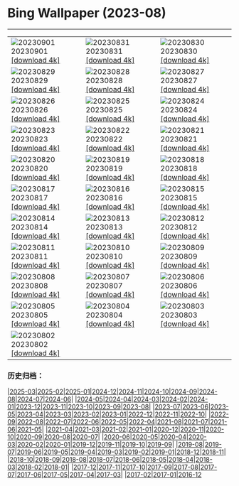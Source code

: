 # Bing Wallpaper (2023-08)
**************

<table><tr><td><img class="wallpaper" src="https://www.bing.com/th?id=OHR.IronwoodCactus_EN-US2823371711_1920x1080.jpg" alt="20230901"> 20230901 <a class="wallpaper_link" href="https://www.bing.com/th?id=OHR.IronwoodCactus_EN-US2823371711_UHD.jpg">[download 4k]</a></td><td><img class="wallpaper" src="https://www.bing.com/th?id=OHR.NingalooShark_EN-US2673625094_1920x1080.jpg" alt="20230831"> 20230831 <a class="wallpaper_link" href="https://www.bing.com/th?id=OHR.NingalooShark_EN-US2673625094_UHD.jpg">[download 4k]</a></td><td><img class="wallpaper" src="https://www.bing.com/th?id=OHR.TetonBison_EN-US5358590688_1920x1080.jpg" alt="20230830"> 20230830 <a class="wallpaper_link" href="https://www.bing.com/th?id=OHR.TetonBison_EN-US5358590688_UHD.jpg">[download 4k]</a></td></tr><tr><td><img class="wallpaper" src="https://www.bing.com/th?id=OHR.DubrovnikHarbor_EN-US2498064362_1920x1080.jpg" alt="20230829"> 20230829 <a class="wallpaper_link" href="https://www.bing.com/th?id=OHR.DubrovnikHarbor_EN-US2498064362_UHD.jpg">[download 4k]</a></td><td><img class="wallpaper" src="https://www.bing.com/th?id=OHR.JejuIsland_EN-US2402698261_1920x1080.jpg" alt="20230828"> 20230828 <a class="wallpaper_link" href="https://www.bing.com/th?id=OHR.JejuIsland_EN-US2402698261_UHD.jpg">[download 4k]</a></td><td><img class="wallpaper" src="https://www.bing.com/th?id=OHR.MuseumIsland_EN-US2197808554_1920x1080.jpg" alt="20230827"> 20230827 <a class="wallpaper_link" href="https://www.bing.com/th?id=OHR.MuseumIsland_EN-US2197808554_UHD.jpg">[download 4k]</a></td></tr><tr><td><img class="wallpaper" src="https://www.bing.com/th?id=OHR.YellowstoneFalls_EN-US1964232839_1920x1080.jpg" alt="20230826"> 20230826 <a class="wallpaper_link" href="https://www.bing.com/th?id=OHR.YellowstoneFalls_EN-US1964232839_UHD.jpg">[download 4k]</a></td><td><img class="wallpaper" src="https://www.bing.com/th?id=OHR.SharkFinCove_EN-US1070740515_1920x1080.jpg" alt="20230825"> 20230825 <a class="wallpaper_link" href="https://www.bing.com/th?id=OHR.SharkFinCove_EN-US1070740515_UHD.jpg">[download 4k]</a></td><td><img class="wallpaper" src="https://www.bing.com/th?id=OHR.SkogafossWaterfall_EN-US0919190171_1920x1080.jpg" alt="20230824"> 20230824 <a class="wallpaper_link" href="https://www.bing.com/th?id=OHR.SkogafossWaterfall_EN-US0919190171_UHD.jpg">[download 4k]</a></td></tr><tr><td><img class="wallpaper" src="https://www.bing.com/th?id=OHR.TunisiaAmphitheatre_EN-US0644159608_1920x1080.jpg" alt="20230823"> 20230823 <a class="wallpaper_link" href="https://www.bing.com/th?id=OHR.TunisiaAmphitheatre_EN-US0644159608_UHD.jpg">[download 4k]</a></td><td><img class="wallpaper" src="https://www.bing.com/th?id=OHR.EmeraldLakeYukon_EN-US0522450551_1920x1080.jpg" alt="20230822"> 20230822 <a class="wallpaper_link" href="https://www.bing.com/th?id=OHR.EmeraldLakeYukon_EN-US0522450551_UHD.jpg">[download 4k]</a></td><td><img class="wallpaper" src="https://www.bing.com/th?id=OHR.StartPointLight_EN-US0323042936_1920x1080.jpg" alt="20230821"> 20230821 <a class="wallpaper_link" href="https://www.bing.com/th?id=OHR.StartPointLight_EN-US0323042936_UHD.jpg">[download 4k]</a></td></tr><tr><td><img class="wallpaper" src="https://www.bing.com/th?id=OHR.CameraSquirrel_EN-US0174540169_1920x1080.jpg" alt="20230820"> 20230820 <a class="wallpaper_link" href="https://www.bing.com/th?id=OHR.CameraSquirrel_EN-US0174540169_UHD.jpg">[download 4k]</a></td><td><img class="wallpaper" src="https://www.bing.com/th?id=OHR.AvatarMountain_EN-US0084042494_1920x1080.jpg" alt="20230819"> 20230819 <a class="wallpaper_link" href="https://www.bing.com/th?id=OHR.AvatarMountain_EN-US0084042494_UHD.jpg">[download 4k]</a></td><td><img class="wallpaper" src="https://www.bing.com/th?id=OHR.SequoiaSunlight_EN-US6214316930_1920x1080.jpg" alt="20230818"> 20230818 <a class="wallpaper_link" href="https://www.bing.com/th?id=OHR.SequoiaSunlight_EN-US6214316930_UHD.jpg">[download 4k]</a></td></tr><tr><td><img class="wallpaper" src="https://www.bing.com/th?id=OHR.KeyWestBridge_EN-US9752501933_1920x1080.jpg" alt="20230817"> 20230817 <a class="wallpaper_link" href="https://www.bing.com/th?id=OHR.KeyWestBridge_EN-US9752501933_UHD.jpg">[download 4k]</a></td><td><img class="wallpaper" src="https://www.bing.com/th?id=OHR.TaorminaSquare_EN-US9553838481_1920x1080.jpg" alt="20230816"> 20230816 <a class="wallpaper_link" href="https://www.bing.com/th?id=OHR.TaorminaSquare_EN-US9553838481_UHD.jpg">[download 4k]</a></td><td><img class="wallpaper" src="https://www.bing.com/th?id=OHR.GeckoLeaf_EN-US4138920498_1920x1080.jpg" alt="20230815"> 20230815 <a class="wallpaper_link" href="https://www.bing.com/th?id=OHR.GeckoLeaf_EN-US4138920498_UHD.jpg">[download 4k]</a></td></tr><tr><td><img class="wallpaper" src="https://www.bing.com/th?id=OHR.PerseidsOregon_EN-US9307597393_1920x1080.jpg" alt="20230814"> 20230814 <a class="wallpaper_link" href="https://www.bing.com/th?id=OHR.PerseidsOregon_EN-US9307597393_UHD.jpg">[download 4k]</a></td><td><img class="wallpaper" src="https://www.bing.com/th?id=OHR.ThreeElephants_EN-US3930300492_1920x1080.jpg" alt="20230813"> 20230813 <a class="wallpaper_link" href="https://www.bing.com/th?id=OHR.ThreeElephants_EN-US3930300492_UHD.jpg">[download 4k]</a></td><td><img class="wallpaper" src="https://www.bing.com/th?id=OHR.JupiterArtland_EN-US8317170258_1920x1080.jpg" alt="20230812"> 20230812 <a class="wallpaper_link" href="https://www.bing.com/th?id=OHR.JupiterArtland_EN-US8317170258_UHD.jpg">[download 4k]</a></td></tr><tr><td><img class="wallpaper" src="https://www.bing.com/th?id=OHR.WorldLionDay_EN-US3311213683_1920x1080.jpg" alt="20230811"> 20230811 <a class="wallpaper_link" href="https://www.bing.com/th?id=OHR.WorldLionDay_EN-US3311213683_UHD.jpg">[download 4k]</a></td><td><img class="wallpaper" src="https://www.bing.com/th?id=OHR.BathurstArt_EN-US3084378813_1920x1080.jpg" alt="20230810"> 20230810 <a class="wallpaper_link" href="https://www.bing.com/th?id=OHR.BathurstArt_EN-US3084378813_UHD.jpg">[download 4k]</a></td><td><img class="wallpaper" src="https://www.bing.com/th?id=OHR.InfinityTaipei_EN-US3008697284_1920x1080.jpg" alt="20230809"> 20230809 <a class="wallpaper_link" href="https://www.bing.com/th?id=OHR.InfinityTaipei_EN-US3008697284_UHD.jpg">[download 4k]</a></td></tr><tr><td><img class="wallpaper" src="https://www.bing.com/th?id=OHR.BodieNC_EN-US2693689463_1920x1080.jpg" alt="20230808"> 20230808 <a class="wallpaper_link" href="https://www.bing.com/th?id=OHR.BodieNC_EN-US2693689463_UHD.jpg">[download 4k]</a></td><td><img class="wallpaper" src="https://www.bing.com/th?id=OHR.NaganoPond_EN-US2600828175_1920x1080.jpg" alt="20230807"> 20230807 <a class="wallpaper_link" href="https://www.bing.com/th?id=OHR.NaganoPond_EN-US2600828175_UHD.jpg">[download 4k]</a></td><td><img class="wallpaper" src="https://www.bing.com/th?id=OHR.AtlanticPuffin_EN-US6337041297_1920x1080.jpg" alt="20230806"> 20230806 <a class="wallpaper_link" href="https://www.bing.com/th?id=OHR.AtlanticPuffin_EN-US6337041297_UHD.jpg">[download 4k]</a></td></tr><tr><td><img class="wallpaper" src="https://www.bing.com/th?id=OHR.GothicRuins_EN-US2341737381_1920x1080.jpg" alt="20230805"> 20230805 <a class="wallpaper_link" href="https://www.bing.com/th?id=OHR.GothicRuins_EN-US2341737381_UHD.jpg">[download 4k]</a></td><td><img class="wallpaper" src="https://www.bing.com/th?id=OHR.ZelenciSprings_EN-US2246293953_1920x1080.jpg" alt="20230804"> 20230804 <a class="wallpaper_link" href="https://www.bing.com/th?id=OHR.ZelenciSprings_EN-US2246293953_UHD.jpg">[download 4k]</a></td><td><img class="wallpaper" src="https://www.bing.com/th?id=OHR.CapitolButte_EN-US2124222699_1920x1080.jpg" alt="20230803"> 20230803 <a class="wallpaper_link" href="https://www.bing.com/th?id=OHR.CapitolButte_EN-US2124222699_UHD.jpg">[download 4k]</a></td></tr><tr><td><img class="wallpaper" src="https://www.bing.com/th?id=OHR.DenaliClimber_EN-US1974827525_1920x1080.jpg" alt="20230802"> 20230802 <a class="wallpaper_link" href="https://www.bing.com/th?id=OHR.DenaliClimber_EN-US1974827525_UHD.jpg">[download 4k]</a></td><td></td><td></td></tr></table>

### 历史归档：

|[2025-03](/../2025-03/2025-03.md)|[2025-02](/../2025-02/2025-02.md)|[2025-01](/../2025-01/2025-01.md)|[2024-12](/../2024-12/2024-12.md)|[2024-11](/../2024-11/2024-11.md)|[2024-10](/../2024-10/2024-10.md)|[2024-09](/../2024-09/2024-09.md)|[2024-08](/../2024-08/2024-08.md)|[2024-07](/../2024-07/2024-07.md)|[2024-06](/../2024-06/2024-06.md)|
|[2024-05](/../2024-05/2024-05.md)|[2024-04](/../2024-04/2024-04.md)|[2024-03](/../2024-03/2024-03.md)|[2024-02](/../2024-02/2024-02.md)|[2024-01](/../2024-01/2024-01.md)|[2023-12](/../2023-12/2023-12.md)|[2023-11](/../2023-11/2023-11.md)|[2023-10](/../2023-10/2023-10.md)|[2023-09](/../2023-09/2023-09.md)|[2023-08](/2023-08.md)|
|[2023-07](/../2023-07/2023-07.md)|[2023-06](/../2023-06/2023-06.md)|[2023-05](/../2023-05/2023-05.md)|[2023-04](/../2023-04/2023-04.md)|[2023-03](/../2023-03/2023-03.md)|[2023-02](/../2023-02/2023-02.md)|[2023-01](/../2023-01/2023-01.md)|[2022-12](/../2022-12/2022-12.md)|[2022-11](/../2022-11/2022-11.md)|[2022-10](/../2022-10/2022-10.md)|
|[2022-09](/../2022-09/2022-09.md)|[2022-08](/../2022-08/2022-08.md)|[2022-07](/../2022-07/2022-07.md)|[2022-06](/../2022-06/2022-06.md)|[2022-05](/../2022-05/2022-05.md)|[2022-04](/../2022-04/2022-04.md)|[2021-08](/../2021-08/2021-08.md)|[2021-07](/../2021-07/2021-07.md)|[2021-06](/../2021-06/2021-06.md)|[2021-05](/../2021-05/2021-05.md)|
|[2021-04](/../2021-04/2021-04.md)|[2021-03](/../2021-03/2021-03.md)|[2021-02](/../2021-02/2021-02.md)|[2021-01](/../2021-01/2021-01.md)|[2020-12](/../2020-12/2020-12.md)|[2020-11](/../2020-11/2020-11.md)|[2020-10](/../2020-10/2020-10.md)|[2020-09](/../2020-09/2020-09.md)|[2020-08](/../2020-08/2020-08.md)|[2020-07](/../2020-07/2020-07.md)|
|[2020-06](/../2020-06/2020-06.md)|[2020-05](/../2020-05/2020-05.md)|[2020-04](/../2020-04/2020-04.md)|[2020-03](/../2020-03/2020-03.md)|[2020-02](/../2020-02/2020-02.md)|[2020-01](/../2020-01/2020-01.md)|[2019-12](/../2019-12/2019-12.md)|[2019-11](/../2019-11/2019-11.md)|[2019-10](/../2019-10/2019-10.md)|[2019-09](/../2019-09/2019-09.md)|
|[2019-08](/../2019-08/2019-08.md)|[2019-07](/../2019-07/2019-07.md)|[2019-06](/../2019-06/2019-06.md)|[2019-05](/../2019-05/2019-05.md)|[2019-04](/../2019-04/2019-04.md)|[2019-03](/../2019-03/2019-03.md)|[2019-02](/../2019-02/2019-02.md)|[2019-01](/../2019-01/2019-01.md)|[2018-12](/../2018-12/2018-12.md)|[2018-11](/../2018-11/2018-11.md)|
|[2018-10](/../2018-10/2018-10.md)|[2018-09](/../2018-09/2018-09.md)|[2018-08](/../2018-08/2018-08.md)|[2018-07](/../2018-07/2018-07.md)|[2018-06](/../2018-06/2018-06.md)|[2018-05](/../2018-05/2018-05.md)|[2018-04](/../2018-04/2018-04.md)|[2018-03](/../2018-03/2018-03.md)|[2018-02](/../2018-02/2018-02.md)|[2018-01](/../2018-01/2018-01.md)|
|[2017-12](/../2017-12/2017-12.md)|[2017-11](/../2017-11/2017-11.md)|[2017-10](/../2017-10/2017-10.md)|[2017-09](/../2017-09/2017-09.md)|[2017-08](/../2017-08/2017-08.md)|[2017-07](/../2017-07/2017-07.md)|[2017-06](/../2017-06/2017-06.md)|[2017-05](/../2017-05/2017-05.md)|[2017-04](/../2017-04/2017-04.md)|[2017-03](/../2017-03/2017-03.md)|
|[2017-02](/../2017-02/2017-02.md)|[2017-01](/../2017-01/2017-01.md)|[2016-12](/../2016-12/2016-12.md)